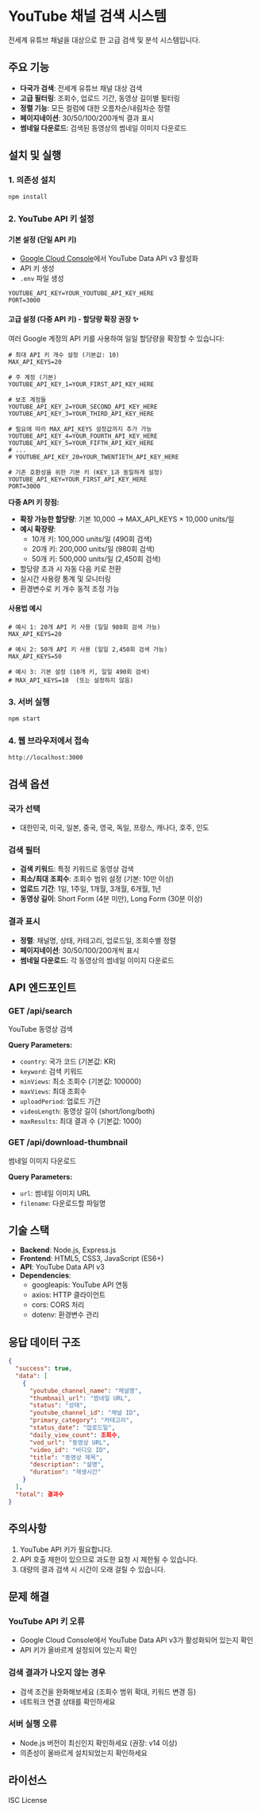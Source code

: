 # YouTube 채널 검색 시스템

전세계 유튜브 채널을 대상으로 한 고급 검색 및 분석 시스템입니다.

## 주요 기능

- **다국가 검색**: 전세계 유튜브 채널 대상 검색
- **고급 필터링**: 조회수, 업로드 기간, 동영상 길이별 필터링
- **정렬 기능**: 모든 컬럼에 대한 오름차순/내림차순 정렬
- **페이지네이션**: 30/50/100/200개씩 결과 표시
- **썸네일 다운로드**: 검색된 동영상의 썸네일 이미지 다운로드

## 설치 및 실행

### 1. 의존성 설치
```bash
npm install
```

### 2. YouTube API 키 설정

#### 기본 설정 (단일 API 키)
- [Google Cloud Console](https://console.cloud.google.com/)에서 YouTube Data API v3 활성화
- API 키 생성
- `.env` 파일 생성

```env
YOUTUBE_API_KEY=YOUR_YOUTUBE_API_KEY_HERE
PORT=3000
```

#### 고급 설정 (다중 API 키) - 할당량 확장 권장 ✨
여러 Google 계정의 API 키를 사용하여 일일 할당량을 확장할 수 있습니다:

```env
# 최대 API 키 개수 설정 (기본값: 10)
MAX_API_KEYS=20

# 주 계정 (기본)
YOUTUBE_API_KEY_1=YOUR_FIRST_API_KEY_HERE

# 보조 계정들
YOUTUBE_API_KEY_2=YOUR_SECOND_API_KEY_HERE
YOUTUBE_API_KEY_3=YOUR_THIRD_API_KEY_HERE

# 필요에 따라 MAX_API_KEYS 설정값까지 추가 가능
YOUTUBE_API_KEY_4=YOUR_FOURTH_API_KEY_HERE
YOUTUBE_API_KEY_5=YOUR_FIFTH_API_KEY_HERE
# ...
# YOUTUBE_API_KEY_20=YOUR_TWENTIETH_API_KEY_HERE

# 기존 호환성을 위한 기본 키 (KEY_1과 동일하게 설정)
YOUTUBE_API_KEY=YOUR_FIRST_API_KEY_HERE
PORT=3000
```

**다중 API 키 장점:**
- **확장 가능한 할당량**: 기본 10,000 → MAX_API_KEYS × 10,000 units/일
- **예시 확장량**:
  - 10개 키: 100,000 units/일 (490회 검색)
  - 20개 키: 200,000 units/일 (980회 검색)
  - 50개 키: 500,000 units/일 (2,450회 검색)
- 할당량 초과 시 자동 다음 키로 전환
- 실시간 사용량 통계 및 모니터링
- 환경변수로 키 개수 동적 조정 가능

#### 사용법 예시
```env
# 예시 1: 20개 API 키 사용 (일일 980회 검색 가능)
MAX_API_KEYS=20

# 예시 2: 50개 API 키 사용 (일일 2,450회 검색 가능)  
MAX_API_KEYS=50

# 예시 3: 기본 설정 (10개 키, 일일 490회 검색)
# MAX_API_KEYS=10  (또는 설정하지 않음)
```

### 3. 서버 실행
```bash
npm start
```

### 4. 웹 브라우저에서 접속
```
http://localhost:3000
```

## 검색 옵션

### 국가 선택
- 대한민국, 미국, 일본, 중국, 영국, 독일, 프랑스, 캐나다, 호주, 인도

### 검색 필터
- **검색 키워드**: 특정 키워드로 동영상 검색
- **최소/최대 조회수**: 조회수 범위 설정 (기본: 10만 이상)
- **업로드 기간**: 1일, 1주일, 1개월, 3개월, 6개월, 1년
- **동영상 길이**: Short Form (4분 미만), Long Form (30분 이상)

### 결과 표시
- **정렬**: 채널명, 상태, 카테고리, 업로드일, 조회수별 정렬
- **페이지네이션**: 30/50/100/200개씩 표시
- **썸네일 다운로드**: 각 동영상의 썸네일 이미지 다운로드

## API 엔드포인트

### GET /api/search
YouTube 동영상 검색

**Query Parameters:**
- `country`: 국가 코드 (기본값: KR)
- `keyword`: 검색 키워드
- `minViews`: 최소 조회수 (기본값: 100000)
- `maxViews`: 최대 조회수
- `uploadPeriod`: 업로드 기간
- `videoLength`: 동영상 길이 (short/long/both)
- `maxResults`: 최대 결과 수 (기본값: 1000)

### GET /api/download-thumbnail
썸네일 이미지 다운로드

**Query Parameters:**
- `url`: 썸네일 이미지 URL
- `filename`: 다운로드할 파일명

## 기술 스택

- **Backend**: Node.js, Express.js
- **Frontend**: HTML5, CSS3, JavaScript (ES6+)
- **API**: YouTube Data API v3
- **Dependencies**: 
  - googleapis: YouTube API 연동
  - axios: HTTP 클라이언트
  - cors: CORS 처리
  - dotenv: 환경변수 관리

## 응답 데이터 구조

```json
{
  "success": true,
  "data": [
    {
      "youtube_channel_name": "채널명",
      "thumbnail_url": "썸네일 URL",
      "status": "상태",
      "youtube_channel_id": "채널 ID",
      "primary_category": "카테고리",
      "status_date": "업로드일",
      "daily_view_count": 조회수,
      "vod_url": "동영상 URL",
      "video_id": "비디오 ID",
      "title": "동영상 제목",
      "description": "설명",
      "duration": "재생시간"
    }
  ],
  "total": 결과수
}
```

## 주의사항

1. YouTube API 키가 필요합니다.
2. API 호출 제한이 있으므로 과도한 요청 시 제한될 수 있습니다.
3. 대량의 결과 검색 시 시간이 오래 걸릴 수 있습니다.

## 문제 해결

### YouTube API 키 오류
- Google Cloud Console에서 YouTube Data API v3가 활성화되어 있는지 확인
- API 키가 올바르게 설정되어 있는지 확인

### 검색 결과가 나오지 않는 경우
- 검색 조건을 완화해보세요 (조회수 범위 확대, 키워드 변경 등)
- 네트워크 연결 상태를 확인하세요

### 서버 실행 오류
- Node.js 버전이 최신인지 확인하세요 (권장: v14 이상)
- 의존성이 올바르게 설치되었는지 확인하세요

## 라이선스

ISC License